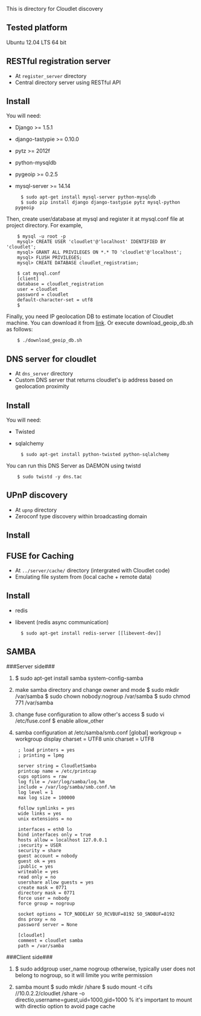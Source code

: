 This is directory for Cloudlet discovery

Tested platform
--------------------
Ubuntu 12.04 LTS 64 bit


RESTful registration server
----------------------------
- At ``register_server`` directory
- Central directory server using RESTful API

## Install ##
You will need:
* Django >= 1.5.1
* django-tastypie >= 0.10.0
* pytz >= 2012f
* python-mysqldb
* pygeoip >= 0.2.5
* mysql-server >= 14.14

		$ sudo apt-get install mysql-server python-mysqldb
		$ sudo pip install django django-tastypie pytz mysql-python pygeoip

Then, create user/database at mysql and register it at mysql.conf file at
project directory. For example,

		$ mysql -u root -p 
		mysql> CREATE USER 'cloudlet'@'localhost' IDENTIFIED BY 'cloudlet';
		mysql> GRANT ALL PRIVILEGES ON *.* TO 'cloudlet'@'localhost';
		mysql> FLUSH PRIVILEGES;
		mysql> CREATE DATABASE cloudlet_registration;
		
		$ cat mysql.conf 
		[client]
		database = cloudlet_registration
		user = cloudlet
		password = cloudlet
		default-character-set = utf8
		$

Finally, you need IP geolocation DB to estimate location of Cloudlet machine.
You can download it from [link](http://dev.maxmind.com/geoip/geolite).
Or execute download_geoip_db.sh as follows:

		$ ./download_geoip_db.sh



DNS server for cloudlet
-----------------------------
- At ``dns_server`` directory
- Custom DNS server that returns cloudlet's ip address based on geolocation proximity

## Install ##
You will need:
* Twisted
* sqlalchemy

		$ sudo apt-get install python-twisted python-sqlalchemy

You can run this DNS Server as DAEMON using twistd

		$ sudo twistd -y dns.tac



UPnP discovery
--------------------
- At ``upnp`` directory
- Zeroconf type discovery within broadcasting domain

## Install ##



FUSE for Caching
--------------------
- At ``../server/cache/`` directory (intergrated with Cloudlet code)
- Emulating file system from (local cache + remote data)

## Install ##
* redis
* libevent (redis async communication)

		$ sudo apt-get install redis-server [[libevent-dev]]



SAMBA
--------------------
###Server side###
1. $ sudo apt-get install samba system-config-samba

2. make samba directory and change owner and mode
		$ sudo mkdir /var/samba
		$ sudo chown nobody:nogroup /var/samba
		$ sudo chmod 771 /var/samba
	
3. change fuse configuration to allow other's access
		$ sudo vi /etc/fuse.conf
		$ enable allow_other

4. samba configuration at /etc/samba/smb.conf
		[global]
		workgroup = workgroup
		display charset = UTF8
		unix charset = UTF8
		
		; load printers = yes
		; printing = lpmg
		
		server string = CloudletSamba
		printcap name = /etc/printcap
		cups options = raw
		log file = /var/log/samba/log.%m
		include = /var/log/samba/smb.conf.%m
		log level = 1
		max log size = 100000
		
		follow symlinks = yes
		wide links = yes
		unix extensions = no
		
		interfaces = eth0 lo
		bind interfaces only = true
		hosts allow = localhost 127.0.0.1
		;security = USER
		security = share
		guest account = nobody
		guest ok = yes
		;public = yes
		writeable = yes
		read only = no
		usershare allow guests = yes 
		create mask = 0771
		directory mask = 0771
		force user = nobody
		force group = nogroup
		
		socket options = TCP_NODELAY SO_RCVBUF=8192 SO_SNDBUF=8192
		dns proxy = no
		password server = None
		
		[cloudlet]
		comment = cloudlet samba
		path = /var/samba


###Client side###
1. $ sudo addgroup user_name nogroup
	otherwise, typically user does not belong to nogroup, so it will limite you write permission

2. samba mount
		$ sudo mkdir /share
		$ sudo mount -t cifs //10.0.2.2/cloudlet /share -o directio,username=guest,uid=1000,gid=1000
		% it's important to mount with directio option to avoid page cache

